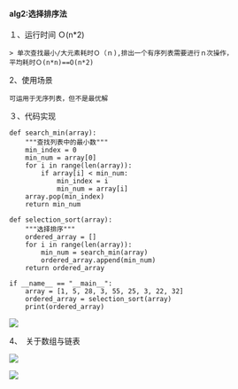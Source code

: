 #### alg2:选择排序法
１、运行时间
    Ｏ(n*2)
    
    > 单次查找最小/大元素耗时Ｏ（ｎ),排出一个有序列表需要进行ｎ次操作，
    平均耗时Ｏ(n*n)==O(n*2)
    
2、使用场景
    
    可运用于无序列表，但不是最优解
    
３、代码实现

```
def search_min(array):
    """查找列表中的最小数"""
    min_index = 0
    min_num = array[0]
    for i in range(len(array)):
        if array[i] < min_num:
            min_index = i
            min_num = array[i]
    array.pop(min_index)
    return min_num

def selection_sort(array):
    """选择排序"""
    ordered_array = []
    for i in range(len(array)):
        min_num = search_min(array)
        ordered_array.append(min_num)
    return ordered_array

if __name__ == "__main__":
    array = [1, 5, 28, 3, 55, 25, 3, 22, 32]
    ordered_array = selection_sort(array)
    print(ordered_array)
```

![](http://image-store1.oss-cn-hangzhou.aliyuncs.com/18-8-27/81443019.jpg)

4、　关于数组与链表

![](http://image-store1.oss-cn-hangzhou.aliyuncs.com/18-8-27/14967928.jpg)

![](http://image-store1.oss-cn-hangzhou.aliyuncs.com/18-8-27/95244218.jpg)

    
    
    